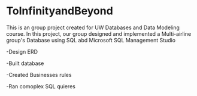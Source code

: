 # ToInfinityandBeyond
This is an group project created for UW Databases and Data Modeling course. 
In this project, our group designed and implemented a Multi-airline group's Database using SQL abd Microsoft SQL Management Studio

  -Design ERD
  
  -Built database
  
  -Created Businesses rules
  
  -Ran comoplex SQL quieres  
